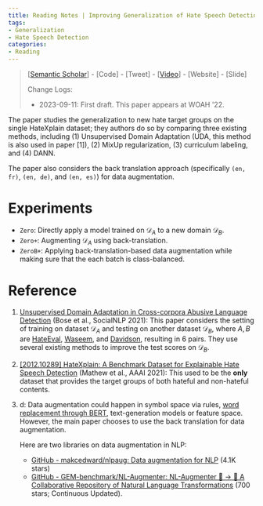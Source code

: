 ```yaml
---
title: Reading Notes | Improving Generalization of Hate Speech Detection Systems to Novel Target Groups via Domain Adaptation
tags: 
- Generalization
- Hate Speech Detection
categories:
- Reading
---
```


> [[Semantic Scholar](https://www.semanticscholar.org/paper/Improving-Generalization-of-Hate-Speech-Detection-Ludwig-Dolos/bb774e72ee7ba8a3bb4db5ae76c4f2937b7437e9)] - [Code] - [Tweet] - [[Video](https://aclanthology.org/2022.woah-1.4.mp4)] - [Website] - [Slide]
>
> Change Logs:
>
> - 2023-09-11: First draft. This paper appears at WOAH '22.

The paper studies the generalization to new hate target groups on the single HateXplain dataset; they authors do so by comparing three existing methods, including (1) Unsupervised Domain Adaptation (UDA, this method is also used in paper [1]), (2) MixUp regularization, (3) curriculum labeling, and (4) DANN.

The paper also considers the back translation approach (specifically `(en, fr)`, `(en, de)`, and `(en, es)`) for data augmentation. 


# Experiments

- `Zero`: Directly apply a model trained on $\mathcal{D}_A$ to a new domain $\mathcal{D}_B$.
- `Zero+`: Augmenting $\mathcal{D}_A$ using back-translation.
- `ZeroB+`: Applying back-translation-based data augmentation while making sure that the each batch is class-balanced.
# Reference

1. [Unsupervised Domain Adaptation in Cross-corpora Abusive Language Detection](https://aclanthology.org/2021.socialnlp-1.10) (Bose et al., SocialNLP 2021): This paper considers the setting of training on dataset $\mathcal{D}_A$ and testing on another dataset $\mathcal{D}_B$, where $A, B$ are [HateEval](https://aclanthology.org/S19-2007/), [Waseem](https://aclanthology.org/N16-2013/), and [Davidson](https://arxiv.org/abs/1703.04009), resulting in 6 pairs. They use several existing methods to improve the test scores on $\mathcal{D}_B$.

2. [[2012.10289] HateXplain: A Benchmark Dataset for Explainable Hate Speech Detection](https://arxiv.org/abs/2012.10289) (Mathew et al., AAAI 2021): This used to be the **only** dataset that provides the target groups of both hateful and non-hateful contents.

3. d: Data augmentation could happen in symbol space via rules, [word replacement through BERT](https://arxiv.org/abs/1812.06705),  text-generation models or feature space. However, the main paper chooses to use the back translation for data augmentation. 

    Here are two libraries on data augmentation in NLP:

    - [GitHub - makcedward/nlpaug: Data augmentation for NLP](https://github.com/makcedward/nlpaug) (4.1K stars)
    - [GitHub - GEM-benchmark/NL-Augmenter: NL-Augmenter 🦎 → 🐍 A Collaborative Repository of Natural Language Transformations](https://github.com/GEM-benchmark/NL-Augmenter) (700 stars; Continuous Updated).

